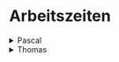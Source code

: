 # Arbeitszeiten
<details>
<summary>Pascal</summary>

|ungefähre Aktivität|Zeit|
|:---|:----:|
|Besprechungen und Präsentationsvorbereitungen|10|
|Tutorials zu Sprites anschauen|2|
|Treffen & Programmieren mit Thomas|3|
|Unity Tilemap Tutorials und erstes Versionen|3|
|Playtesting, Brainstorm, Crown Sprites Entwurf|5|
|Refining Crown Sprites|3|
|Erstellung der ersten Objekte für die Lagerhalle|5|
|Sprite für Lampe und mehr|3|
|Refining von Lampen und neue Stairs|3|
|Mehr Texturenzeugs|2|
|Anordnen und Bugfixing von Tilemap|6|
|Playtesting, fixen von Background, Level designen|13|
|Level umordnen, Sprünge und Ablauf prüfen|15|
|neue richtige Hitboxen für alle Objekte, Intro Skript, Throneroom Transition|7|
|Ending Art, Polishing and Finishing|8|
|Game Design Document|2|
||90|
</details>

<details>
<summary>Thomas</summary>
</details>
